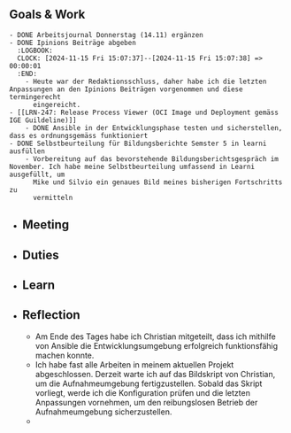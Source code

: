 ## Goals & Work
	- DONE Arbeitsjournal Donnerstag (14.11) ergänzen
	- DONE Ipinions Beiträge abgeben
	  :LOGBOOK:
	  CLOCK: [2024-11-15 Fri 15:07:37]--[2024-11-15 Fri 15:07:38] =>  00:00:01
	  :END:
		- Heute war der Redaktionsschluss, daher habe ich die letzten Anpassungen an den Ipinions Beiträgen vorgenommen und diese termingerecht 
		  eingereicht.
	- [[LRN-247: Release Process Viewer (OCI Image und Deployment gemäss IGE Guildeline)]]
		- DONE Ansible in der Entwicklungsphase testen und sicherstellen, dass es ordnungsgemäss funktioniert
	- DONE Selbstbeurteilung für Bildungsberichte Semster 5 in learni ausfüllen
		- Vorbereitung auf das bevorstehende Bildungsberichtsgespräch im November. Ich habe meine Selbstbeurteilung umfassend in Learni ausgefüllt, um 
		  Mike und Silvio ein genaues Bild meines bisherigen Fortschritts zu 
		  vermitteln
- ## Meeting
- ## Duties
- ## Learn
- ## Reflection
	- Am Ende des Tages habe ich Christian mitgeteilt, dass ich mithilfe von Ansible die Entwicklungsumgebung erfolgreich funktionsfähig machen 
	  konnte.
	- Ich habe fast alle Arbeiten in meinem aktuellen Projekt abgeschlossen. Derzeit warte ich auf das Bildskript von Christian, um die Aufnahmeumgebung fertigzustellen. Sobald das Skript vorliegt, werde ich die Konfiguration prüfen und die letzten Anpassungen vornehmen, um den reibungslosen Betrieb der Aufnahmeumgebung sicherzustellen.
	-